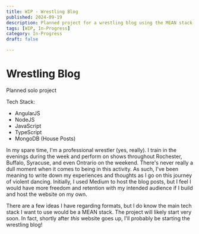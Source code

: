 ```yaml
---
title: WIP - Wrestling Blog
published: 2024-09-19
description: Planned project for a wrestling blog using the MEAN stack
tags: [WIP, In-Progress]
category: In-Progress
draft: false

---
```


# Wrestling Blog

Planned solo project

Tech Stack: 
- AngularJS
- NodeJS
- JavaScript
- TypeScript
- MongoDB (House Posts)

In my spare time, I'm a professional wrestler (yes, really). I train in the evenings during the week and perform on shows throughout Rochester, Buffalo, Syracuse, and even Ontrario on the weekend. There's
never really a dull moment when it comes to being in this activity. As such, I've been meaning to write down my experiences and thoughts as I go on this journey of violent dancing. Initially, I used Medium
to host the blog posts, but I feel I would have more freedom and retention with my intended audience if I build and host the website on my own.

There are a few ideas I have regarding formats, but I do know the main tech stack I want to use would be a MEAN stack. The project will likely start very soon. In fact, shortly after *this* website goes up, 
I'll probably be starting the wrestling blog!
